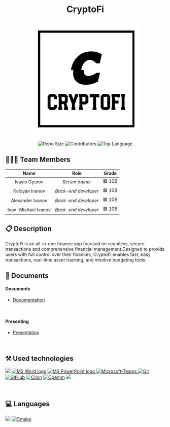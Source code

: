 <h1 align="center">CryptoFi</h1>

<p align = "center">
  <img src="./Documents/Logo.png"/>
</p>

<div align="center">
  <img src="https://img.shields.io/github/repo-size/codingburgas/CryptoFi" alt="Repo Size">
  <img src="https://img.shields.io/github/contributors/codingburgas/CryptoFi" alt="Contributors">
  <img src="https://img.shields.io/github/languages/top/codingburgas/CryptoFi" alt="Top Language">
</div>

## 👨🏻‍💻 Team Members

| **Name** | **Role** | **Grade** |
| :---:   | :---: | :---: |
| Ivaylo Gyurov | *Scrum trainer* | 🟥 10B |
| Kaloyan Ivanov | *Back-end developer*  | 🟥 10B |
| Alexander Ivanov | *Back-end developer*  | 🟥 10B |
| Ivan-Michael Ivanov |  *Back-end developer*  | 🟥 10B |

## 📋 Description
CryptoFi is an all-in-one finance app focused on seamless, secure transactions and comprehensive financial management.Designed to provide users with full control over their finances, CryptoFi enables fast, easy transactions, real-time asset tracking, and intuitive budgeting tools. 

## 📝 Documents
<h4>Documents</h4>
  <ul>
    <li> <a href="./Documents/Documentation-CryptoFi.docx">Documentation</a></li>
  </ul> 
  <h4>Presenting</h4>
  <ul>    
    <li><a href="./Presentation-CryptoFi.pptx">Presentation</a></li>
  </ul> 

  ## ⚒️ Used technologies
<p align="left">
  <a href="https://visualstudio.microsoft.com/vs/"><img src="https://upload.wikimedia.org/wikipedia/commons/thumb/2/2c/Visual_Studio_Icon_2022.svg/1200px-Visual_Studio_Icon_2022.svg.png" heigh=48px width=48px/></a>
  <a href="https://www.microsoft.com/en-ww/microsoft-365/word"><img src="https://img.icons8.com/fluency/48/000000/microsoft-word-2019.png" alt="MS Word logo" width=48px /></a>
  <a href="https://www.microsoft.com/en-us/microsoft-365/powerpoint"><img src="https://img.icons8.com/fluency/48/000000/microsoft-powerpoint-2019.png" alt="MS PowerPoint logo" width=48px />
  <a href="https://www.microsoft.com/en/microsoft-teams/group-chat-software"><img width="48" height="48" src="https://upload.wikimedia.org/wikipedia/commons/thumb/c/c9/Microsoft_Office_Teams_%282018%E2%80%93present%29.svg/1200px-Microsoft_Office_Teams_%282018%E2%80%93present%29.svg.png" alt="Microsoft-Teams"/>
  <a href="https://git-scm.com/"><img src="https://img.icons8.com/color/48/000000/git.png" alt="Git"/></a>
  <a href="https://git-scm.com/"><img src="https://cdn-icons-png.flaticon.com/512/25/25231.png" alt="GitHub" heigh=48px width=48px/></a>
  <a href="https://www.jetbrains.com/clion/promo/?source=google&medium=cpc&campaign=EMEA_en_EAST_Clion_Branded&term=clion&content=489240780416&gad_source=1&gclid=Cj0KCQjwm5e5BhCWARIsANwm06iSWfcK_Rdllg1EJvKYmLrizI58dSBNgfa5h0qYNWn1IFkl-vdF_CwaAtd4EALw_wcB"><img src="https://encrypted-tbn0.gstatic.com/images?q=tbn:ANd9GcSaka7lSSotMEKd0YG8hwLJmCa1Ic2BwCLnVw&s" alt="Clion" heigh=48px width=48px/></a>
    <a href="https://www.opennn.net/"><img src="https://img.softorage.com/software-logo/opennn.webp" alt="Opennn" heigh=48px width=48px/></a>
  <a><img src="https://upload.wikimedia.org/wikipedia/commons/f/f4/Raylib_logo.png" heigh=48px width=48px/></a>
</p> 
    
## 💻 Languages
<p>
<a><img src="https://upload.wikimedia.org/wikipedia/commons/thumb/1/18/ISO_C%2B%2B_Logo.svg/1200px-ISO_C%2B%2B_Logo.svg.png" heigh=48px width=48px/></a>
<a href="https://cmake.org/"><img src="https://encrypted-tbn0.gstatic.com/images?q=tbn:ANd9GcTVOSlyXTzZ0LAT65X7DYpGfS4PbpbHG84-VQ&s" alt="Cmake" heigh=48px width=48px/></a>
</p>